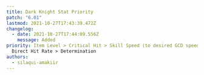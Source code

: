 ```yaml
---
title: Dark Knight Stat Priority
patch: "6.01"
lastmod: 2021-10-27T17:43:39.472Z
changelog:
  - date: 2021-10-27T17:44:09.556Z
    message: Added
priority: Item Level > Critical Hit > Skill Speed (to desired GCD speed) >
  Direct Hit Rate > Determination
authors:
  - silaqui-amakiir
---
```

